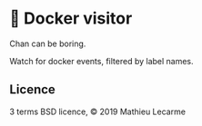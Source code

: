 # 🐳 Docker visitor

Chan can be boring.

Watch for docker events, filtered by label names.

## Licence

3 terms BSD licence, © 2019 Mathieu Lecarme
